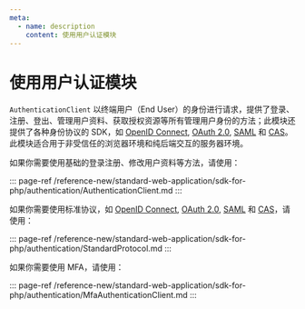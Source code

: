 ```yaml
---
meta:
  - name: description
    content: 使用用户认证模块
---
```


# 使用用户认证模块

<LastUpdated/>


`AuthenticationClient` 以终端用户（End User）的身份进行请求，提供了登录、注册、登出、管理用户资料、获取授权资源等所有管理用户身份的方法；此模块还提供了各种身份协议的 SDK，如 [OpenID Connect](/guides/federation/oidc.md), [OAuth 2.0](/guides/federation/oauth.md), [SAML](/guides/federation/saml.md) 和 [CAS](/guides/federation/cas.md)。此模块适合用于非受信任的浏览器环境和纯后端交互的服务器环境。

如果你需要使用基础的登录注册、修改用户资料等方法，请使用：

::: page-ref /reference-new/standard-web-application/sdk-for-php/authentication/AuthenticationClient.md
:::

如果你需要使用标准协议，如 [OpenID Connect](/guides/federation/oidc.md), [OAuth 2.0](/guides/federation/oauth.md), [SAML](/guides/federation/saml.md) 和 [CAS](/guides/federation/cas.md)，请使用：

::: page-ref /reference-new/standard-web-application/sdk-for-php/authentication/StandardProtocol.md
:::


如果你需要使用 MFA，请使用：

::: page-ref /reference-new/standard-web-application/sdk-for-php/authentication/MfaAuthenticationClient.md
:::
